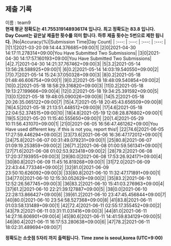 


  
## 제출 기록  
이름 : team9  
**현재 평균 정확도는 41.755319148936174 입니다. 최고 정확도는 83.8 입니다.**  
**Day Count는 같은날 제출한 횟수를 의미 합니다. 하루 제출 횟수는 5번으로 제한 됩니다.**
|No|Accuracy(%)|Submission Time|Day Count|
| :---: | :---: | :---: | :---: |
|1|1.1|2021-03-20 09:14:44.376685+09:00|1|
|2|0|2021-04-30 14:17:11.278314+09:00|You Have Submitted Two Submissions|
|3|0|2021-04-30 14:17:57.160193+09:00|You Have Submitted Two Submissions|
|4|2.7|2021-04-30 14:21:37.767462+09:00|3|
|5|3.2|2021-05-14 13:56:28.588925+09:00|1|
|6|0.2|2021-05-14 14:03:19.540550+09:00|2|
|7|0.7|2021-05-14 15:24:37.050328+09:00|3|
|8|0.2|2021-05-18 01:48:46.606754+09:00|1|
|9|0.2|2021-05-18 18:48:09.540854+09:00|2|
|10|0.2|2021-05-18 18:58:29.316820+09:00|3|
|11|0.2|2021-05-18 19:13:27.199666+09:00|4|
|12|0.2|2021-05-18 19:34:25.391592+09:00|5|
|13|0.1|2021-05-18 19:48:05.090026+09:00|6|
|14|5.2|2021-05-18 20:26:35.065122+09:00|7|
|15|4.7|2021-05-18 20:45:43.656509+09:00|8|
|16|4.5|2021-05-18 21:13:51.448512+09:00|9|
|17|4.6|2021-05-18 22:04:52.374515+09:00|10|
|18|4.8|2021-05-19 12:08:28.876802+09:00|1|
|19|5.5|2021-05-20 11:15:40.555650+09:00|1|
|20|1.4|2021-05-29 10:11:56.431070+09:00|1|
|21|0|2021-06-05 16:56:47.461262+09:00|You Have used different key. if this is not you, report this!|
|22|74.6|2021-06-05 17:27:59.446294+09:00|2|
|23|73.6|2021-06-06 16:36:47.172012+09:00|1|
|24|75.8|2021-06-07 00:31:49.079231+09:00|1|
|25|80.8|2021-06-07 01:09:19.253859+09:00|2|
|26|71.2|2021-06-08 01:00:59.561341+09:00|1|
|27|71.6|2021-06-08 01:02:53.923418+09:00|2|
|28|79.2|2021-06-08 17:20:37.193955+09:00|3|
|29|80.0|2021-06-08 17:53:26.924171+09:00|4|
|30|80.8|2021-06-09 11:45:16.819268+09:00|1|
|31|72.0|2021-06-09 22:43:44.773346+09:00|2|
|32|81.0|2021-06-09 23:50:10.626092+09:00|3|
|33|80.8|2021-06-10 11:32:47.171891+09:00|1|
|34|77.0|2021-06-10 12:15:30.052629+09:00|2|
|35|83.2|2021-06-10 12:52:26.567745+09:00|3|
|36|83.2|2021-06-10 15:41:03.276963+09:00|4|
|37|61.2|2021-06-10 22:21:39.127887+09:00|5|
|38|0.0|2021-06-10 22:28:13.866427+09:00|6|
|39|61.2|2021-06-10 23:47:45.456844+09:00|7|
|40|80.0|2021-06-10 23:54:58.527368+09:00|8|
|41|83.8|2021-06-11 01:03:58.131489+09:00|1|
|42|72.4|2021-06-11 02:55:17.355452+09:00|2|
|43|79.2|2021-06-11 03:31:11.031416+09:00|3|
|44|81.0|2021-06-11 14:27:16.606901+09:00|4|
|45|80.6|2021-06-11 14:41:59.834129+09:00|5|
|46|80.4|2021-06-11 16:17:53.280638+09:00|6|
|47|78.2|2021-06-11 18:02:31.489694+09:00|7|


**정확도는 소숫점 5자리 까지 출력됩니다.**
**Time zone is seoul,korea (UTC+9:00)**

